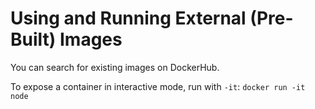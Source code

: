 # Using and Running External (Pre-Built) Images

You can search for existing images on DockerHub.  

To expose a container in interactive mode, run with `-it`:
`docker run -it node`

